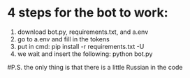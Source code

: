 # 4 steps for the bot to work:
1) download bot.py, requirements.txt, and a.env
2) go to a.env and fill in the tokens
3) put in cmd: pip install -r requirements.txt -U
4) we wait and insert the following: python bot.py

#P.S. the only thing is that there is a little Russian in the code
